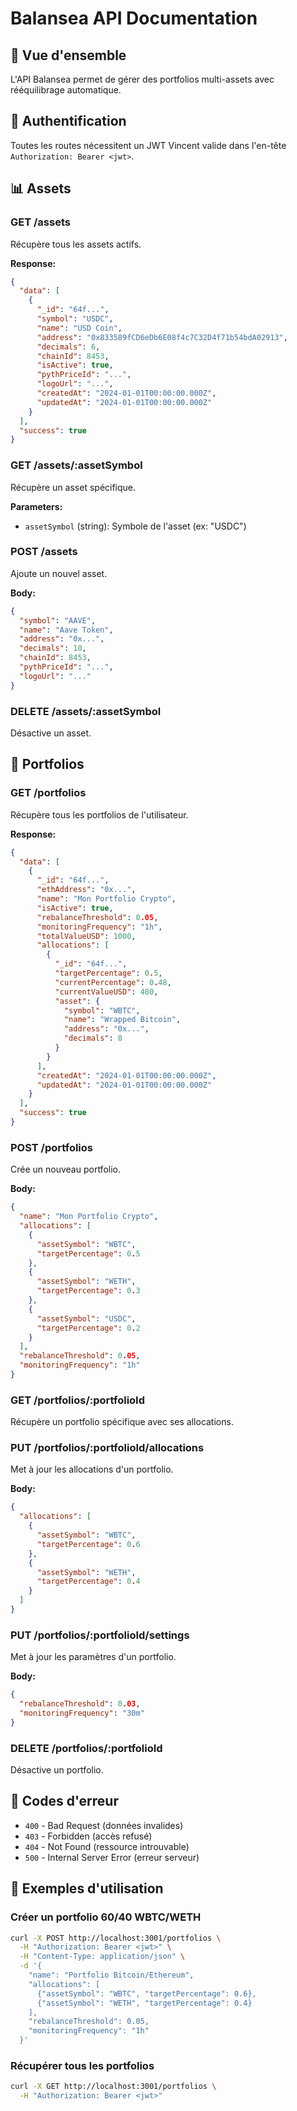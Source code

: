 # Balansea API Documentation

## 🎯 Vue d'ensemble

L'API Balansea permet de gérer des portfolios multi-assets avec rééquilibrage automatique.

## 🔐 Authentification

Toutes les routes nécessitent un JWT Vincent valide dans l'en-tête `Authorization: Bearer <jwt>`.

## 📊 Assets

### GET /assets

Récupère tous les assets actifs.

**Response:**

```json
{
  "data": [
    {
      "_id": "64f...",
      "symbol": "USDC",
      "name": "USD Coin",
      "address": "0x833589fCD6eDb6E08f4c7C32D4f71b54bdA02913",
      "decimals": 6,
      "chainId": 8453,
      "isActive": true,
      "pythPriceId": "...",
      "logoUrl": "...",
      "createdAt": "2024-01-01T00:00:00.000Z",
      "updatedAt": "2024-01-01T00:00:00.000Z"
    }
  ],
  "success": true
}
```

### GET /assets/:assetSymbol

Récupère un asset spécifique.

**Parameters:**

- `assetSymbol` (string): Symbole de l'asset (ex: "USDC")

### POST /assets

Ajoute un nouvel asset.

**Body:**

```json
{
  "symbol": "AAVE",
  "name": "Aave Token",
  "address": "0x...",
  "decimals": 18,
  "chainId": 8453,
  "pythPriceId": "...",
  "logoUrl": "..."
}
```

### DELETE /assets/:assetSymbol

Désactive un asset.

## 💼 Portfolios

### GET /portfolios

Récupère tous les portfolios de l'utilisateur.

**Response:**

```json
{
  "data": [
    {
      "_id": "64f...",
      "ethAddress": "0x...",
      "name": "Mon Portfolio Crypto",
      "isActive": true,
      "rebalanceThreshold": 0.05,
      "monitoringFrequency": "1h",
      "totalValueUSD": 1000,
      "allocations": [
        {
          "_id": "64f...",
          "targetPercentage": 0.5,
          "currentPercentage": 0.48,
          "currentValueUSD": 480,
          "asset": {
            "symbol": "WBTC",
            "name": "Wrapped Bitcoin",
            "address": "0x...",
            "decimals": 8
          }
        }
      ],
      "createdAt": "2024-01-01T00:00:00.000Z",
      "updatedAt": "2024-01-01T00:00:00.000Z"
    }
  ],
  "success": true
}
```

### POST /portfolios

Crée un nouveau portfolio.

**Body:**

```json
{
  "name": "Mon Portfolio Crypto",
  "allocations": [
    {
      "assetSymbol": "WBTC",
      "targetPercentage": 0.5
    },
    {
      "assetSymbol": "WETH",
      "targetPercentage": 0.3
    },
    {
      "assetSymbol": "USDC",
      "targetPercentage": 0.2
    }
  ],
  "rebalanceThreshold": 0.05,
  "monitoringFrequency": "1h"
}
```

### GET /portfolios/:portfolioId

Récupère un portfolio spécifique avec ses allocations.

### PUT /portfolios/:portfolioId/allocations

Met à jour les allocations d'un portfolio.

**Body:**

```json
{
  "allocations": [
    {
      "assetSymbol": "WBTC",
      "targetPercentage": 0.6
    },
    {
      "assetSymbol": "WETH",
      "targetPercentage": 0.4
    }
  ]
}
```

### PUT /portfolios/:portfolioId/settings

Met à jour les paramètres d'un portfolio.

**Body:**

```json
{
  "rebalanceThreshold": 0.03,
  "monitoringFrequency": "30m"
}
```

### DELETE /portfolios/:portfolioId

Désactive un portfolio.

## 🚨 Codes d'erreur

- `400` - Bad Request (données invalides)
- `403` - Forbidden (accès refusé)
- `404` - Not Found (ressource introuvable)
- `500` - Internal Server Error (erreur serveur)

## 📝 Exemples d'utilisation

### Créer un portfolio 60/40 WBTC/WETH

```bash
curl -X POST http://localhost:3001/portfolios \
  -H "Authorization: Bearer <jwt>" \
  -H "Content-Type: application/json" \
  -d '{
    "name": "Portfolio Bitcoin/Ethereum",
    "allocations": [
      {"assetSymbol": "WBTC", "targetPercentage": 0.6},
      {"assetSymbol": "WETH", "targetPercentage": 0.4}
    ],
    "rebalanceThreshold": 0.05,
    "monitoringFrequency": "1h"
  }'
```

### Récupérer tous les portfolios

```bash
curl -X GET http://localhost:3001/portfolios \
  -H "Authorization: Bearer <jwt>"
```
